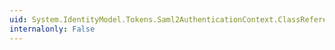 ```yaml
---
uid: System.IdentityModel.Tokens.Saml2AuthenticationContext.ClassReference
internalonly: False
---
```

